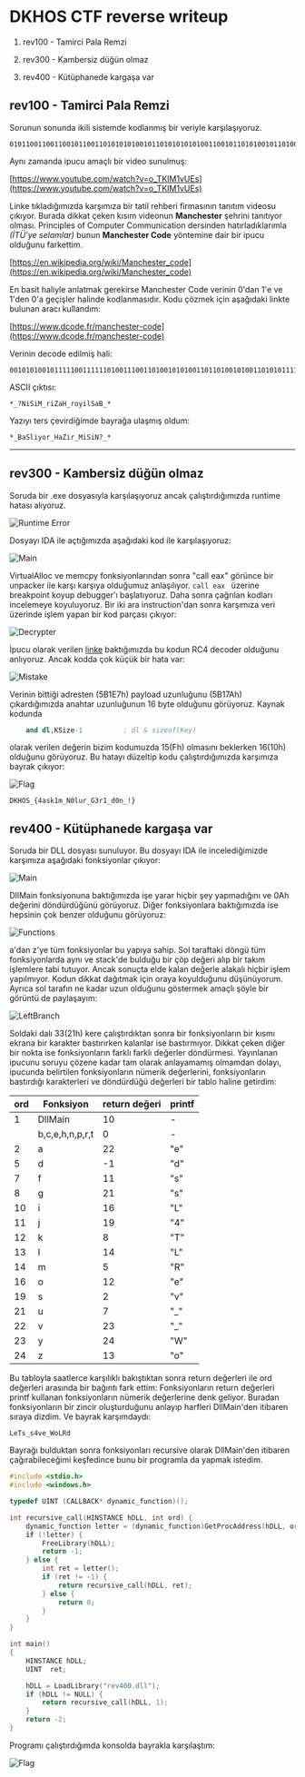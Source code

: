 # DKHOS CTF reverse writeup


1. rev100 - Tamirci Pala Remzi

2. rev300 - Kambersiz düğün olmaz
	
3. rev400 - Kütüphanede kargaşa var



## rev100 - Tamirci Pala Remzi

Sorunun sonunda ikili sistemde kodlanmış bir veriyle karşılaşıyoruz.

```
0101100110011001011001101010101001011010101010100110010110101001011010011001011001100110010110100110100110010110011001011010011001100110101010100110101001011001011010011001011001100110100110010110100101010110011001011001010101100110101010100110101001011001011010011010101001101010100101100110100110010110011010011010010101100110010110100110100101010110011001010101100101100110101010100101100110011001
```

Aynı zamanda ipucu amaçlı bir video sunulmuş:

[https://www.youtube.com/watch?v=o_TKIM1vUEs](https://www.youtube.com/watch?v=o_TKIM1vUEs)

Linke tıkladığımızda karşımıza bir tatil rehberi firmasının tanıtım videosu çıkıyor. Burada dikkat çeken kısım videonun **Manchester** şehrini tanıtıyor olması. Principles of Computer Communication dersinden hatırladıklarımla _(İTÜ'ye selamlar)_ bunun **Manchester Code** yöntemine dair bir ipucu olduğunu farkettim.

[https://en.wikipedia.org/wiki/Manchester_code](https://en.wikipedia.org/wiki/Manchester_code)

En basit haliyle anlatmak gerekirse Manchester Code verinin 0'dan 1'e ve 1'den 0'a geçişler halinde kodlanmasıdır. Kodu çözmek için aşağıdaki linkte bulunan aracı kullandım:

[https://www.dcode.fr/manchester-code](https://www.dcode.fr/manchester-code)

Verinin decode edilmiş hali:

```
00101010010111110011111101001110011010010101001101101001010011010101111101110010011010010101101001100001010010000101111101110010011011110111100101101001011011000101001101100001010000100101111100101010
```

ASCII çıktısı:

```
*_?NiSiM_riZaH_royilSaB_*
```

Yazıyı ters çevirdiğimde bayrağa ulaşmış oldum:

```
*_BaSliyor_HaZir_MiSiN?_*
```

---

## rev300 - Kambersiz düğün olmaz

Soruda bir .exe dosyasıyla karşılaşıyoruz ancak çalıştırdığımızda runtime hatası alıyoruz.

![Runtime Error](img/rev300_1.png)

Dosyayı IDA ile açtığımızda aşağıdaki kod ile karşılaşıyoruz:

![Main](img/rev300_2.png)

VirtualAlloc ve memcpy fonksiyonlarından sonra "call eax" görünce bir unpacker ile karşı karşıya olduğumuz anlaşılıyor. ```call eax ``` üzerine breakpoint koyup debugger'ı başlatıyoruz. Daha sonra çağrılan kodları incelemeye koyuluyoruz. Bir iki ara instruction'dan sonra karşımıza veri üzerinde işlem yapan bir kod parçası çıkıyor:

![Decrypter](img/rev300_3.png)

İpucu olarak verilen 
[linke](https://raw.githubusercontent.com/EgeBalci/Amber/master/core/RC4.asm)
baktığımızda bu kodun RC4 decoder olduğunu anlıyoruz. Ancak kodda çok küçük bir hata var:

![Mistake](img/rev300_4.png)

Verinin bittiği adresten (5B1E7h) payload uzunluğunu (5B17Ah) çıkardığımızda anahtar uzunluğunun 16 byte olduğunu görüyoruz. Kaynak kodunda

```nasm
  	and dl,KSize-1			; dl & sizeof(Key)
```

olarak verilen değerin bizim kodumuzda 15(Fh) olmasını beklerken 16(10h) olduğunu görüyoruz. Bu hatayı düzeltip kodu çalıştırdığımızda karşımıza bayrak çıkıyor:

![Flag](img/rev300_5.png)

```
DKHOS_{4ask1m_N0lur_G3r1_d0n_!}
```

## rev400 - Kütüphanede kargaşa var

Soruda bir DLL dosyası sunuluyor. Bu dosyayı IDA ile incelediğimizde karşımıza aşağıdaki fonksiyonlar çıkıyor:

![Main](img/rev400_1.png)

DllMain fonksiyonuna baktığımızda işe yarar hiçbir şey yapmadığını ve 0Ah değerini döndürdüğünü görüyoruz. Diğer fonksiyonlara baktığımızda ise hepsinin çok benzer olduğunu görüyoruz:

![Functions](img/rev400_2.png)

a'dan z'ye tüm fonksiyonlar bu yapıya sahip. Sol taraftaki döngü tüm fonksiyonlarda aynı ve stack'de bulduğu bir çöp değeri alıp bir takım işlemlere tabi tutuyor. Ancak sonuçta elde kalan değerle alakalı hiçbir işlem yapılmıyor. Kodun dikkat dağıtmak için oraya koyulduğunu düşünüyorum. Ayrıca sol tarafın ne kadar uzun olduğunu göstermek amaçlı şöyle bir görüntü de paylaşayım:

![LeftBranch](img/rev400_3.png)

Soldaki dalı 33(21h) kere çalıştırdıktan sonra bir fonksiyonların bir kısmı ekrana bir karakter bastırırken kalanlar ise bastırmıyor. Dikkat çeken diğer bir nokta ise fonksiyonların farklı farklı değerler döndürmesi. Yayınlanan ipucunu soruyu çözene kadar tam olarak anlayamamış olmamdan dolayı, ipucunda belirtilen fonksiyonların nümerik değerlerini, fonksiyonların bastırdığı karakterleri ve döndürdüğü değerleri bir tablo haline getirdim:

|ord| Fonksiyon | return değeri | printf |
| --- | --------- |:--------------|:-------|
|1| DllMain | 10 | - |
|| b,c,e,h,n,p,r,t | 0 | - |
|2| a | 22 | "e" |
|5| d | -1 | "d" |
|7| f | 11 | "s" |
|8| g | 21 | "s" |
|10| i | 16 | "L" |
|11| j | 19 | "4" |
|12| k |  8 | "T" |
|13| l | 14 | "L" |
|14| m | 5  | "R" |
|16| o | 12 | "e" |
|19| s | 2  | "v" |
|21| u | 7  | "_" |
|22| v | 23 | "_" |
|23| y | 24 | "W" |
|24| z | 13 | "o" |

Bu tabloyla saatlerce karşılıklı bakıştıktan sonra return değerleri ile ord değerleri arasında bir bağıntı fark ettim: Fonksiyonların return değerleri printf kullanan fonksiyonların nümerik değerlerine denk geliyor. Buradan fonksiyonların bir zincir oluşturduğunu anlayıp harfleri DllMain'den itibaren sıraya dizdim. Ve bayrak karşımdaydı:

```
LeTs_s4ve_WoLRd
```

Bayrağı bulduktan sonra fonksiyonları recursive olarak DllMain'den itibaren çağırabileceğimi keşfedince bunu bir programla da yapmak istedim.

```c
#include <stdio.h>
#include <windows.h>

typedef UINT (CALLBACK* dynamic_function)();

int recursive_call(HINSTANCE hDLL, int ord) {
    dynamic_function letter = (dynamic_function)GetProcAddress(hDLL, ord);
    if (!letter) {
        FreeLibrary(hDLL);
        return -1;
    } else {
        int ret = letter();
        if (ret != -1) {
            return recursive_call(hDLL, ret);
        } else {
            return 0;
        }
    }
}

int main()
{
    HINSTANCE hDLL;
    UINT  ret;

    hDLL = LoadLibrary("rev400.dll");
    if (hDLL != NULL) {
        return recursive_call(hDLL, 1);
    }
    return -2;
}
```

Programı çalıştırdığımda konsolda bayrakla karşılaştım:

![Flag](img/rev400_4.png)
